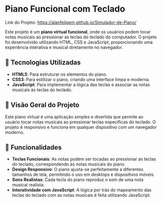 # Piano Funcional com Teclado

Link do Projeto: https://alanfelipem.github.io/Simulador-de-Piano/

Este projeto é um **piano virtual funcional**, onde os usuários podem tocar notas musicais ao pressionar as teclas do teclado do computador. O projeto foi desenvolvido utilizando HTML, CSS e JavaScript, proporcionando uma experiência interativa e musical diretamente no navegador.

## 🚀 Tecnologias Utilizadas

- **HTML5**: Para estruturar os elementos do piano.
- **CSS3**: Para estilizar o piano, criando uma interface limpa e moderna.
- **JavaScript**: Para implementar a lógica das teclas e associar as notas musicais às teclas do teclado.

## 🎯 Visão Geral do Projeto

Este piano virtual é uma aplicação simples e divertida que permite ao usuário tocar notas musicais ao pressionar teclas específicas do teclado. O projeto é responsivo e funciona em qualquer dispositivo com um navegador moderno.

## 🎹 Funcionalidades

- **Teclas Funcionais**: As notas podem ser tocadas ao pressionar as teclas do teclado, correspondendo às notas musicais do piano.
- **Design Responsivo**: O piano ajusta-se perfeitamente a diferentes tamanhos de tela, permitindo o uso em desktops e dispositivos móveis.
- **Sons Realistas**: Cada tecla do piano reproduz o som de uma nota musical realista.
- **Interatividade com JavaScript**: A lógica por trás do mapeamento das teclas do teclado com as notas musicais é feita utilizando JavaScript.
